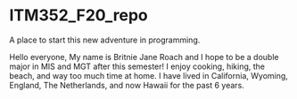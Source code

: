 # ITM352_F20_repo
A place to start this new adventure in programming.

Hello everyone,
My name is Britnie Jane Roach and I hope to be a double major in MIS and MGT after this semester!
I enjoy cooking, hiking, the beach, and way too much time at home.
I have lived in California, Wyoming, England, The Netherlands, and now Hawaii for the past 6 years.
